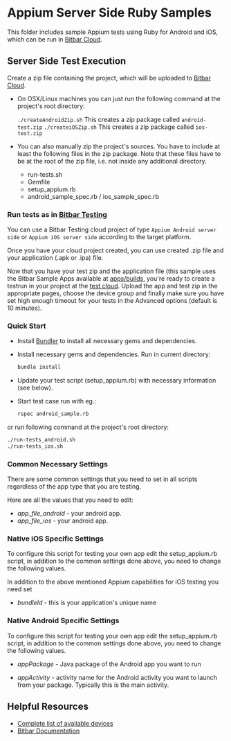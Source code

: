 # Appium Server Side Ruby Samples

This folder includes sample Appium tests using Ruby for Android and iOS, which can be run in [Bitbar Cloud](https://cloud.bitbar.com/).

## Server Side Test Execution

Create a zip file containing the project, which will be uploaded to [Bitbar Cloud](https://cloud.bitbar.com/).

* On OSX/Linux machines you can just run the following command at the project's root directory:

    `./createAndroidZip.sh` This creates a zip package called `android-test.zip`
    `./createiOSZip.sh` This creates a zip package called `ios-test.zip`

* You can also manually zip the project's sources. You have to include at least the following files in the zip package.
Note that these files have to be at the root of the zip file, i.e. not inside any additional directory.

  * run-tests.sh
  * Gemfile
  * setup_appium.rb
  * android_sample_spec.rb / ios_sample_spec.rb

### Run tests as in [Bitbar Testing](http://bitbar.com/testing)

You can use a Bitbar Testing cloud project of type `Appium Android server side` or `Appium iOS server side` according to the target platform.

Once you have your cloud project created, you can use created .zip file and your application (.apk or .ipa) file.

Now that you have your test zip and the application file (this sample uses the Bitbar Sample Apps available at [apps/builds](https://github.com/bitbar/testdroid-samples/tree/master/apps/builds), you're ready to create a testrun in your project at the [test cloud](https://cloud.bitbar.com). Upload the app and test zip in the appropriate pages, choose the device group and finally make sure you have set high enough timeout for your tests in the Advanced options (default is 10 minutes).

### Quick Start

* Install [Bundler](http://bundler.io/) to install all necessary gems
and dependencies.

* Install necessary gems and dependencies. Run in current directory:
    ```sh
    bundle install
    ```

* Update your test script (setup_appium.rb) with necessary information
(see below).

* Start test case run with eg.:

    ```sh
    rspec android_sample.rb
    ```

or run following command at the project's root directory:

```sh
./run-tests_android.sh
./run-tests_ios.sh
```

### Common Necessary Settings

There are some common settings that you need to set in all scripts
regardless of the app type that you are testing.

Here are all the values that you need to edit:

* *app_file_android* - your android app.
* *app_file_ios* - your android app.

### Native iOS Specific Settings

To configure this script for testing your own app edit the setup_appium.rb script,
in addition to the common settings done above, you need to change the following values.

In addition to the above mentioned Appium capabilities for iOS testing
you need set

* *bundleId* - this is your application's unique name

### Native Android Specific Settings

To configure this script for testing your own app edit the setup_appium.rb script,
in addition to the common settings done above, you need to change the following values.

* *appPackage* - Java package of the Android app you want to run

* *appActivity* - activity name for the Android activity you want to
launch from your package. Typically this is the main activity.

## Helpful Resources

* [Complete list of available devices](https://cloud.bitbar.com/#public/devices)
* [Bitbar Documentation](http://docs.bitbar.com/)
